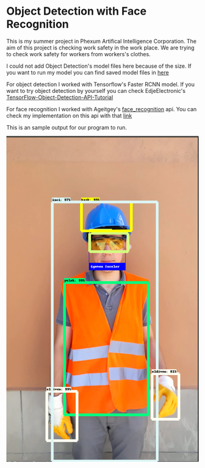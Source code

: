 # Object Detection with Face Recognition
This is my summer project in Phexum Artifical Intelligence Corporation. The aim of this project is checking work safety in the work place. We are trying to check work safety for workers from workers's clothes. 

I could not add Object Detection's model files here because of the size. If you want to run my model you can find saved model files in [here](https://drive.google.com/open?id=1ApEZ1QayS0wxJqLM2vGC1G7pzBVA8aMD)

For object detection I worked with Tensorflow's Faster RCNN model. If you want to try object detection by yourself you can check EdjeElectronic's [TensorFlow-Object-Detection-API-Tutorial](https://github.com/EdjeElectronics/TensorFlow-Object-Detection-API-Tutorial-Train-Multiple-Objects-Windows-10)

For face recognition I worked with Ageitgey's [face_recognition](https://github.com/ageitgey/face_recognition) api. You can check my implementation on this api with that [link](https://github.com/fzehracetin/face_recognition)

This is an sample output for our program to run. 


![Sample Output](sample_output.png)
